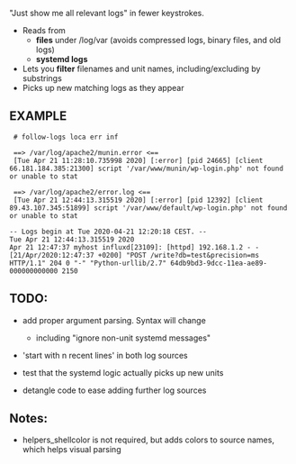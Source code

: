 "Just show me all relevant logs" in fewer keystrokes.
- Reads from 
  - **files** under /log/var (avoids compressed logs, binary files, and old logs) 
  - **systemd logs**
- Lets you **filter** filenames and unit names, including/excluding by substrings
- Picks up new matching logs as they appear


## EXAMPLE
```
 # follow-logs loca err inf

 ==> /var/log/apache2/munin.error <==
 [Tue Apr 21 11:28:10.735998 2020] [:error] [pid 24665] [client 66.181.184.385:21300] script '/var/www/munin/wp-login.php' not found or unable to stat

 ==> /var/log/apache2/error.log <==
 [Tue Apr 21 12:44:13.315519 2020] [:error] [pid 12392] [client 89.43.107.345:51899] script '/var/www/default/wp-login.php' not found or unable to stat

-- Logs begin at Tue 2020-04-21 12:20:18 CEST. --
Tue Apr 21 12:44:13.315519 2020
Apr 21 12:47:37 myhost influxd[23109]: [httpd] 192.168.1.2 - - [21/Apr/2020:12:47:37 +0200] "POST /write?db=test&precision=ms HTTP/1.1" 204 0 "-" "Python-urllib/2.7" 64db9bd3-9dcc-11ea-ae89-000000000000 2150

```


## TODO:
- add proper argument parsing. Syntax will change
  - including "ignore non-unit systemd messages"

- 'start with n recent lines' in both log sources

- test that the systemd logic actually picks up new units

- detangle code to ease adding further log sources


## Notes:
- helpers_shellcolor is not required, but adds colors to source names, which helps visual parsing

